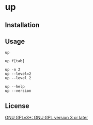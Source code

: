 # up

## Installation

## Usage

    up

    up f[tab]

    up -n 2
    up --level=2
    up --level 2

    up --help
    up --version

## License

[GNU GPLv3+: GNU GPL version 3 or later](http://www.gnu.org/licenses/gpl.html)
